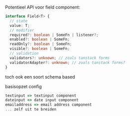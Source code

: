 Potentieel API voor field component:

```ts
interface Field<T> {
  // state
  value: T;
  // modifier
  required?: boolean | SomeFn | listener?;
  enabled?: boolean | SomeFn;
  readOnly?: boolean | SomeFn;
  visible?: boolean | SomeFn;
  // validation
  validators?: unknown; // zoals tanstack forms
  validatorAdapter?: unknown; // zoals tanstack forms?
}
```

toch ook een soort schema based

basisopzet config

```ts
textinput => textinput component
dateinput => date input component
emailaddress => email address component
... zelf uit te breiden
```

